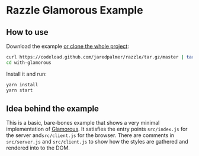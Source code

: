 # Razzle Glamorous Example

## How to use
Download the example [or clone the whole project](https://github.com/jaredpalmer/razzle.git):

```bash
curl https://codeload.github.com/jaredpalmer/razzle/tar.gz/master | tar -xz --strip=2 razzle-master/examples/with-glamorous
cd with-glamorous
```

Install it and run:

```bash
yarn install
yarn start
```

## Idea behind the example
This is a basic, bare-bones example that shows a very minimal implementation
of [Glamorous](https://github.com/paypal/glamorous).
It satisfies the entry points `src/index.js` for the server and`src/client.js`
for the browser.
There are comments in `src/server.js` and `src/client.js` to show how the styles are gathered and
rendered into to the DOM.
